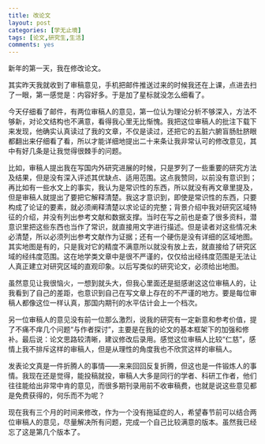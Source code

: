 ```yaml
---
title: 改论文
layout: post
categories: [学无止境]
tags: [论文,研究生,生活]
comments: yes
---
```


新年的第一天，我在修改论文。

其实昨天我就收到了审稿意见，手机把邮件推送过来的时候我还在上课，点进去扫了一眼，第一感觉是：内容好多。于是加了星标就没怎么细看了。

今天仔细看了邮件，有两位审稿人的意见，第一位认为理论分析不够深入，方法不够新，对论文结构也不满意，看得我心里无比惭愧。我把这位审稿人的批注下载下来发现，他确实认真读过了我的文章，不仅是读过，还把它的五脏六腑盲肠肚脐眼都翻出来仔细看了看，所以才能详细地提出二十来条让我非常认可的修改意见，其中有好几条是让我觉得很棘手的问题。

比如，审稿人提出我在写国内外研究进展的时候，只是罗列了一些重要的研究方法及结果，但是没有深入评述其优缺点、适用范围。这点我赞同，以前没有意识到；再比如有一些水文上的事实，我认为是常识性的东西，所以就没有再文章里提及，但是审稿人就提出了要把它解释清楚。我这才意识到，即使是常识性的东西，只要构成了论证的要素，就必须阐释清楚以求论证的完整；背景介绍中我对研究区域特征的介绍，并没有列出参考文献和数据支撑。当时在写之前也是查了很多资料，潜意识里把这些东西也当作了常识，就直接用文字进行描述。但是读者对这些情况未必清楚，所以必须列出参考文献作为证据；还有一个硬伤是没有详细的区域地图。其实地图是有的，只是我对它的精度不满意所以就没有放上去，就直接给了研究区域的经纬度范围。这在地学类文章中是很不严谨的，仅仅给出经纬度范围是无法让人真正建立对研究区域的直观印象。以后写类似的研究论文，必须给出地图。

虽然意见让我很恼火，一想到就头大，但我心里面还是挺感谢这这位审稿人的，让我看到了自己的差距，也意识到自己在写文章上存在的不严谨的地方。要是每位审稿人都像这位一样认真，那国内期刊的水平估计会上一个档次。

另一位审稿人的意见没有前一位那么激烈，说我的研究有一定新意和参考价值，提了不痛不痒几个问题“与作者探讨”，主要是在我的论文的基本框架下的加强和修补。最后说：论文思路较清晰，建议修改后录用。感觉这位审稿人比较“仁慈”，感情上我不排斥这样的审稿人，但是从理性的角度我也不欣赏这样的审稿人。

发表论文真是一件折腾人的事情——来来回回反复折腾，但这也是一件锻炼人的事情。我现在还是觉得，能投稿就投，审稿人大多是同行的学者、科研工作者，他们往往能给出非常中肯的意见，而很多期刊录用前不收审稿费，也就是说这些意见都是免费获得的，何乐而不为呢？

现在我有三个月的时间来修改，作为一个没有拖延症的人，希望春节前可以结合两位审稿人的意见，尽量解决所有问题，完成一个自己比较满意的版本。虽然我已经忘了这是第几个版本了。